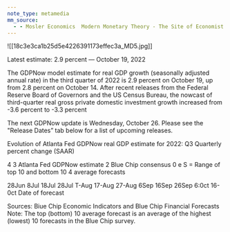 ```yaml
---
note_type: metamedia
mm_source:
  - - Mosler Economics  Modern Monetary Theory - The Site of Economist Warren MoslerMosler Economics  Modern Monetary Theory  The Site of Economist Warren Mosler.md
---
```


![[18c3e3ca1b25d5e4226391173effec3a_MD5.jpg]]

Latest estimate: 2.9 percent — October 19, 2022

The GDPNow model estimate for real GDP growth (seasonally adjusted annual rate) in the third quarter of 2022 is 2.9
percent on October 19, up from 2.8 percent on October 14. After recent releases from the Federal Reserve Board of
Governors and the US Census Bureau, the nowcast of third-quarter real gross private domestic investment growth
increased from -3.6 percent to -3.3 percent

The next GDPNow update is Wednesday, October 26. Please see the "Release Dates” tab below for a list of
upcoming releases.

Evolution of Atlanta Fed GDPNow real GDP estimate for 2022: Q3
Quarterly percent change (SAAR)

4
3 Atlanta Fed GDPNow estimate
2
Blue Chip consensus
0 e S =
Range of top 10
and bottom 10
4 average forecasts

28Jun 8Jul  18Jul 28Jul T-Aug 17-Aug 27-Aug 6Sep 16Sep 26Sep 6:0ct 16-0ct
Date of forecast

Sources: Biue Chip Economic Indicators and Blue Chip Financial Forecasts
Note: The top (bottom) 10 average forecast is an average of the highest (lowest) 10 forecasts in the Blue Chip survey.

